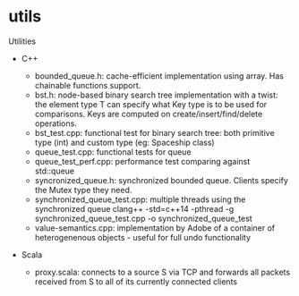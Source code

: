 # utils
Utilities

* C++
  - bounded_queue.h: cache-efficient implementation using array. Has chainable functions support.
  - bst.h: node-based binary search tree implementation with a twist: the element type T can specify
    what Key type is to be used for comparisons. Keys are computed on create/insert/find/delete operations.
  - bst_test.cpp: functional test for binary search tree: both primitive type (int) and custom type (eg: Spaceship class)
  - queue_test.cpp: functional tests for queue
  - queue_test_perf.cpp: performance test comparing against std::queue
  - syncronized_queue.h: synchronized bounded queue. Clients specify the Mutex type they need.
  - synchronized_queue_test.cpp: multiple threads using the synchronized queue
    clang++ -std=c++14 -pthread -g synchronized_queue_test.cpp -o synchronized_queue_test
  - value-semantics.cpp: implementation by Adobe of a container of heterogenenous objects - useful for full undo functionality

* Scala
  - proxy.scala: connects to a source S via TCP and forwards all packets received
    from S to all of its currently connected clients

